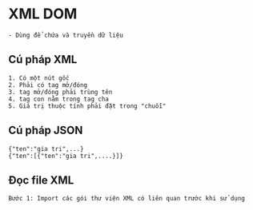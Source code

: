 # XML DOM
	- Dùng để chứa và truyền dữ liệu

## Cú pháp XML
	
	1. Có một nút gốc
	2. Phải có tag mở/đóng
	3. tag mở/đóng phải trùng tên
	4. tag con nằm trong tag cha
	5. Giá trị thuộc tính phải đặt trong "chuỗi"
	
## Cú pháp JSON

	{"ten":"gia tri",...}
	{"ten":[{"ten":"gia tri",....}]}
	
## Đọc file XML

	Bước 1: Import các gói thư viện XML có liên quan trước khi sử dụng